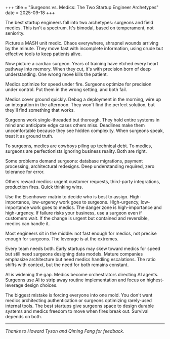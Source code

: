 +++
title = "Surgeons vs. Medics: The Two Startup Engineer Archetypes"
date = 2025-09-18
+++

The best startup engineers fall into two archetypes: surgeons and field medics. This isn't a spectrum. It's bimodal, based on temperament, not seniority.

Picture a MASH unit medic. Chaos everywhere, shrapnel wounds arriving by the minute. They move fast with incomplete information, using crude but effective tools to keep patients alive.

Now picture a cardiac surgeon. Years of training have etched every heart pathway into memory. When they cut, it's with precision born of deep understanding. One wrong move kills the patient.

Medics optimize for speed under fire. Surgeons optimize for precision under control. Put them in the wrong setting, and both fail.

Medics cover ground quickly. Debug a deployment in the morning, wire up an integration in the afternoon. They won't find the perfect solution, but they'll find something that works.

Surgeons work single-threaded but thorough. They hold entire systems in mind and anticipate edge cases others miss. Deadlines make them uncomfortable because they see hidden complexity. When surgeons speak, treat it as ground truth.

To surgeons, medics are cowboys piling up technical debt. To medics, surgeons are perfectionists ignoring business reality. Both are right.

Some problems demand surgeons: database migrations, payment processing, architectural redesigns. Deep understanding required, zero tolerance for error.

Others reward medics: urgent customer requests, third-party integrations, production fires. Quick thinking wins.

Use the Eisenhower matrix to decide who is best to assign. High-importance, low-urgency work goes to surgeons. High-urgency, low-importance work goes to medics. The danger zone is high-importance and high-urgency. If failure risks your business, use a surgeon even if customers wait. If the change is urgent but contained and reversible, medics can handle it.

Most engineers sit in the middle: not fast enough for medics, not precise enough for surgeons. The leverage is at the extremes.

Every team needs both. Early startups may skew toward medics for speed but still need surgeons designing data models. Mature companies emphasize architecture but need medics handling escalations. The ratio shifts with context, but the need for both remains constant.

AI is widening the gap. Medics become orchestrators directing AI agents. Surgeons use AI to strip away routine implementation and focus on highest-leverage design choices.

The biggest mistake is forcing everyone into one mold. You don't want medics architecting authentication or surgeons optimizing rarely-used internal tools. The best startups give surgeons space to design durable systems and medics freedom to move when fires break out. Survival depends on both.

---

*Thanks to Howard Tyson and Qiming Fang for feedback.*

